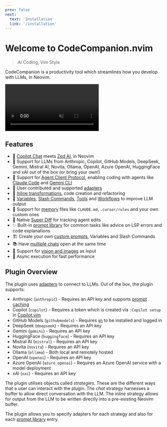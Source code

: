 ```yaml
---
prev: false
next:
  text: 'Installation'
  link: '/installation'
---
```


# Welcome to CodeCompanion.nvim

> AI Coding, Vim Style

CodeCompanion is a productivity tool which streamlines how you develop with LLMs, in Neovim.

<p>
<video controls muted src="https://github.com/user-attachments/assets/3cc83544-2690-49b5-8be6-51e671db52ef"></video>
</p>

## Features

- :speech_balloon: [Copilot Chat](https://github.com/features/copilot) meets [Zed AI](https://zed.dev/blog/zed-ai), in Neovim
- :electric_plug: Support for LLMs from Anthropic, Copilot, GitHub Models, DeepSeek, Gemini, Mistral AI, Novita, Ollama, OpenAI, Azure OpenAI, HuggingFace and xAI out of the box (or bring your own!)
- :robot: Support for [Agent Client Protocol](https://agentclientprotocol.com/overview/introduction), enabling coding with agents like [Claude Code](https://docs.anthropic.com/en/docs/claude-code/overview) and [Gemini CLI](https://github.com/google-gemini/gemini-cli)
- :heart_hands: User contributed and supported [adapters](/configuration/adapters#community-adapters)
- :rocket: [Inline transformations](/usage/inline-assistant.html), code creation and refactoring
- :robot: [Variables](/usage/chat-buffer/variables), [Slash Commands](/usage/chat-buffer/slash-commands), [Tools](/usage/chat-buffer/tools) and [Workflows](/usage/workflows) to improve LLM output
- :brain: Support for [memory](/usage/chat-buffer/memory) files like `CLAUDE.md`, `.cursor/rules` and your own custom ones
- :crystal_ball: Native [Super Diff](/usage/chat-buffer/index#super-diff) for tracking agent edits
- :sparkles: Built-in [prompt library](/usage/action-palette.html) for common tasks like advice on LSP errors and code explanations
- :building_construction: Create your own [custom prompts](extending/prompts), Variables and Slash Commands
- :books: Have [multiple chats](/usage/introduction#quickly-accessing-a-chat-buffer) open at the same time
- :art: Support for [vision and images](/usage/chat-buffer/#images-vision) as input
- :muscle: Async execution for fast performance

## Plugin Overview

The plugin uses [adapters](configuration/adapters) to connect to LLMs. Out of the box, the plugin supports:

- Anthropic (`anthropic`) - Requires an API key and supports [prompt caching](https://docs.anthropic.com/en/docs/build-with-claude/prompt-caching)
- Copilot (`copilot`) - Requires a token which is created via `:Copilot setup` in [Copilot.vim](https://github.com/github/copilot.vim)
- GitHub Models (`githubmodels`) - Requires [`gh`](https://github.com/cli/cli) to be installed and logged in
- DeepSeek (`deepseek`) - Requires an API key
- Gemini (`gemini`) - Requires an API key
- HuggingFace (`huggingface`) - Requires an API key
- Mistral AI (`mistral`) - Requires an API key
- Novita (`novita`) - Requires an API key
- Ollama (`ollama`) - Both local and remotely hosted
- OpenAI (`openai`) - Requires an API key
- Azure OpenAI (`azure_openai`) - Requires an Azure OpenAI service with a model deployment
- xAI (`xai`) - Requires an API key

The plugin utilises objects called _strategies_. These are the different ways that a user can interact with the plugin. The _chat_ strategy harnesses a buffer to allow direct conversation with the LLM. The _inline_ strategy allows for output from the LLM to be written directly into a pre-existing Neovim buffer.

The plugin allows you to specify adapters for each strategy and also for each [prompt library](configuration/prompt-library) entry.
